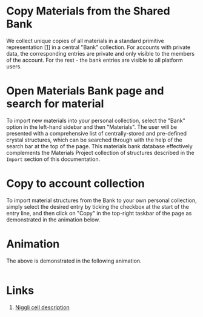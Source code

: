 # Copy Materials from the Shared Bank

We collect unique copies of all materials in a standard primitive representation [[1](#links)] in a central "Bank" collection. For accounts with private data, the corresponding entries are private and only visible to the members of the account. For the rest - the bank entries are visible to all platform users.

# Open Materials Bank page and search for material

To import new materials into your personal collection, select the "Bank" option in the left-hand sidebar and then "Materials". The user will be presented with a comprehensive list of centrally-stored and pre-defined crystal structures, which can be searched through with the help of the search bar at the top of the page. This materials bank database effectively complements the Materials Project collection of structures described in the `Import` section of this documentation. 

# Copy to account collection

To import material structures from the Bank to your own personal collection, simply select the desired entry by ticking the checkbox at the start of the entry line, and then click on "Copy" in the top-right taskbar of the page as demonstrated in the animation below. 

# Animation

The above is demonstrated in the following animation.

<img data-gifffer="/images/bank_materials.gif" />

# Links

1. [Niggli cell description](https://nvlpubs.nist.gov/nistpubs/sp958-lide/188-190.pdf)
